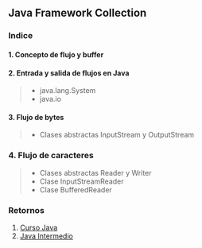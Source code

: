 ## Java Framework Collection

### Indice

#### 1. Concepto de flujo y buffer

#### 2. Entrada y salida de flujos en Java
>* java.lang.System
>* java.io

#### 3. Flujo de bytes
>* Clases abstractas InputStream y OutputStream

### 4. Flujo de caracteres
>* Clases abstractas Reader y Writer
>* Clase InputStreamReader
>* Clase BufferedReader

### Retornos
1. [Curso Java](https://github.com/patoba/Curso-Java 'Curso Java')
2. [Java Intermedio](https://github.com/patoba/Curso-Java/tree/master/Java%20Intermedio 'Java Intermedio')
